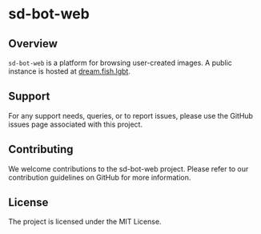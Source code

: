# sd-bot-web

## Overview

`sd-bot-web` is a platform for browsing user-created images. A public instance is hosted at [dream.fish.lgbt](https://dream.fish.lgbt).

## Support

For any support needs, queries, or to report issues, please use the GitHub issues page associated with this project.

## Contributing

We welcome contributions to the sd-bot-web project. Please refer to our contribution guidelines on GitHub for more information.

## License

The project is licensed under the MIT License.
